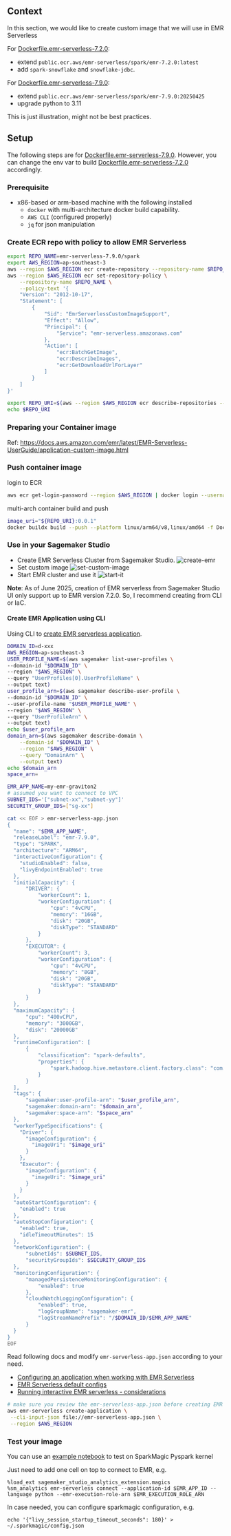 ## Context

In this section, we would like to create custom image that we will use in EMR Serverless

For [Dockerfile.emr-serverless-7.2.0](./Dockerfile.emr-serverless-7.2.0): 
* extend `public.ecr.aws/emr-serverless/spark/emr-7.2.0:latest`
* add `spark-snowflake` and `snowflake-jdbc`. 

For [Dockerfile.emr-serverless-7.9.0](./Dockerfile.emr-serverless-7.9.0):
* extend `public.ecr.aws/emr-serverless/spark/emr-7.9.0:20250425`
* upgrade python to 3.11

This is just illustration, might not be best practices.

## Setup

The following steps are for [Dockerfile.emr-serverless-7.9.0](./Dockerfile.emr-serverless-7.9.0). However, you can change the env var to build [Dockerfile.emr-serverless-7.2.0](./Dockerfile.emr-serverless-7.2.0) accordingly.

### Prerequisite

* x86-based or arm-based machine with the following installed
    * `docker` with multi-architecture docker build capability.
    * `AWS CLI` (configured properly)
    * `jq` for json manipulation

### Create ECR repo with policy to allow EMR Serverless
```bash
export REPO_NAME=emr-serverless-7.9.0/spark
export AWS_REGION=ap-southeast-3
aws --region $AWS_REGION ecr create-repository --repository-name $REPO_NAME --image-scanning-configuration scanOnPush=true
aws --region $AWS_REGION ecr set-repository-policy \
    --repository-name $REPO_NAME \
    --policy-text '{
    "Version": "2012-10-17",
    "Statement": [
        {
            "Sid": "EmrServerlessCustomImageSupport",
            "Effect": "Allow",
            "Principal": {
                "Service": "emr-serverless.amazonaws.com"
            },
            "Action": [
                "ecr:BatchGetImage",
                "ecr:DescribeImages",
                "ecr:GetDownloadUrlForLayer"
            ]
        }
    ]
}'

export REPO_URI=$(aws --region $AWS_REGION ecr describe-repositories --repository-name $REPO_NAME | jq -r '.repositories[0].repositoryUri')
echo $REPO_URI
```
### Preparing your Container image
Ref: https://docs.aws.amazon.com/emr/latest/EMR-Serverless-UserGuide/application-custom-image.html

### Push container image
login to ECR
```bash
aws ecr get-login-password --region $AWS_REGION | docker login --username AWS --password-stdin $REPO_URI
```
multi-arch container build and push
```bash
image_uri="${REPO_URI}:0.0.1"
docker buildx build --push --platform linux/arm64/v8,linux/amd64 -f Dockerfile.emr-serverless-7.9.0 -t $image_uri .
```

### Use in your Sagemaker Studio

* Create EMR Serverless Cluster from Sagemaker Studio. ![create-emr](../imgs/create-emr-cluster-01.jpg)
* Set custom image ![set-custom-image](../imgs/create-emr-cluster-02-set-image.jpg)
* Start EMR cluster and use it ![start-it](../imgs/create-emr-cluster-03-start.jpg)

**Note**: As of June 2025, creation of EMR serverless from Sagemaker Studio UI only support up to EMR version 7.2.0. So, I recommend creating from CLI or IaC.

#### Create EMR Application using CLI
Using CLI to [create EMR serverless application](https://docs.aws.amazon.com/cli/latest/reference/emr-serverless/create-application.html).

```bash
DOMAIN_ID=d-xxx
AWS_REGION=ap-southeast-3
USER_PROFILE_NAME=$(aws sagemaker list-user-profiles \
--domain-id "$DOMAIN_ID" \
--region "$AWS_REGION" \
--query "UserProfiles[0].UserProfileName" \
--output text)
user_profile_arn=$(aws sagemaker describe-user-profile \
--domain-id "$DOMAIN_ID" \
--user-profile-name "$USER_PROFILE_NAME" \
--region "$AWS_REGION" \
--query "UserProfileArn" \
--output text)
echo $user_profile_arn
domain_arn=$(aws sagemaker describe-domain \
    --domain-id "$DOMAIN_ID" \
    --region "$AWS_REGION" \
    --query "DomainArn" \
    --output text)
echo $domain_arn
space_arn=

EMR_APP_NAME=my-emr-graviton2
# assumed you want to connect to VPC
SUBNET_IDS='["subnet-xx","subnet-yy"]'
SECURITY_GROUP_IDS=["sg-xx"]

cat << EOF > emr-serverless-app.json
{
  "name": "$EMR_APP_NAME",
  "releaseLabel": "emr-7.9.0",
  "type": "SPARK",
  "architecture": "ARM64",
  "interactiveConfiguration": {
    "studioEnabled": false,
    "livyEndpointEnabled": true
  },
  "initialCapacity": {
      "DRIVER": {
          "workerCount": 1,
          "workerConfiguration": {
              "cpu": "4vCPU",
              "memory": "16GB",
              "disk": "20GB",
              "diskType": "STANDARD"
          }
      },
      "EXECUTOR": {
          "workerCount": 3,
          "workerConfiguration": {
              "cpu": "4vCPU",
              "memory": "8GB",
              "disk": "20GB",
              "diskType": "STANDARD"
          }
      }
  },
  "maximumCapacity": {
      "cpu": "400vCPU",
      "memory": "3000GB",
      "disk": "20000GB"
  },
  "runtimeConfiguration": [
      {
          "classification": "spark-defaults",
          "properties": {
              "spark.hadoop.hive.metastore.client.factory.class": "com.amazonaws.glue.catalog.metastore.AWSGlueDataCatalogHiveClientFactory"
          }
      }
  ],
  "tags": {
      "sagemaker:user-profile-arn": "$user_profile_arn",
      "sagemaker:domain-arn": "$domain_arn",
      "sagemaker:space-arn": "$space_arn"
  },
  "workerTypeSpecifications": {
    "Driver": {
      "imageConfiguration": {
        "imageUri": "$image_uri"
      }
    },
    "Executor": {
      "imageConfiguration": {
        "imageUri": "$image_uri"
      }
    }
  },
  "autoStartConfiguration": {
    "enabled": true
  },
  "autoStopConfiguration": {
    "enabled": true,
    "idleTimeoutMinutes": 15
  },
  "networkConfiguration": {
      "subnetIds": $SUBNET_IDS,
      "securityGroupIds": $SECURITY_GROUP_IDS
  },
  "monitoringConfiguration": {
      "managedPersistenceMonitoringConfiguration": {
          "enabled": true
      },
      "cloudWatchLoggingConfiguration": {
          "enabled": true,
          "logGroupName": "sagemaker-emr",
          "logStreamNamePrefix": "/$DOMAIN_ID/$EMR_APP_NAME"
      }
  }
}
EOF
```

Read following docs and modify `emr-serverless-app.json` according to your need.
* [Configuring an application when working with EMR Serverless](https://docs.aws.amazon.com/emr/latest/EMR-Serverless-UserGuide/application-capacity.html)
* [EMR Serverless default configs](https://docs.aws.amazon.com/emr/latest/EMR-Serverless-UserGuide/default-configs.html)
* [Running interactive EMR serverless - considerations](https://docs.aws.amazon.com/emr/latest/EMR-Serverless-UserGuide/interactive-workloads-livy-endpoints.html#interactive-workloads-livy-endpoints-considerations)

```bash
# make sure you review the emr-serverless-app.json before creating EMR application
aws emr-serverless create-application \
 --cli-input-json file://emr-serverless-app.json \
 --region $AWS_REGION
 ```

### Test your image

You can use an [example notebook](https://github.com/aws-samples/run-interactive-workloads-on-amazon-emr-serverless-from-amazon-emr-studio/blob/main/livy-endpoint/Getting-started-emr-serverless-livy-endpoint.ipynb) to test on SparkMagic Pyspark kernel

Just need to add one cell on top to connect to EMR, e.g.
```
%load_ext sagemaker_studio_analytics_extension.magics
%sm_analytics emr-serverless connect --application-id $EMR_APP_ID --language python --emr-execution-role-arn $EMR_EXECUTION_ROLE_ARN
```

In case needed, you can configure sparkmagic configuration, e.g.
```
echo '{"livy_session_startup_timeout_seconds": 180}' > ~/.sparkmagic/config.json
```
